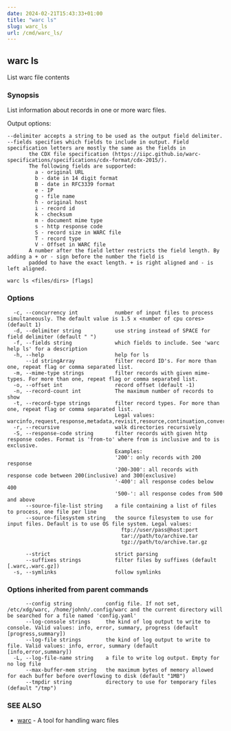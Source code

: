 ```yaml
---
date: 2024-02-21T15:43:33+01:00
title: "warc ls"
slug: warc_ls
url: /cmd/warc_ls/
---
```

## warc ls

List warc file contents

### Synopsis

List information about records in one or more warc files.

Output options:

    --delimiter accepts a string to be used as the output field delimiter.
    --fields specifies which fields to include in output. Field specification letters are mostly the same as the fields in
           the CDX file specification (https://iipc.github.io/warc-specifications/specifications/cdx-format/cdx-2015/).
           The following fields are supported:
             a - original URL
             b - date in 14 digit format
             B - date in RFC3339 format
             e - IP
             g - file name
             h - original host
             i - record id
             k - checksum
             m - document mime type
             s - http response code
             S - record size in WARC file
             T - record type
             V - Offset in WARC file
           A number after the field letter restricts the field length. By adding a + or - sign before the number the field is
           padded to have the exact length. + is right aligned and - is left aligned.

```
warc ls <files/dirs> [flags]
```

### Options

```
  -c, --concurrency int            number of input files to process simultaneously. The default value is 1.5 x <number of cpu cores> (default 1)
  -d, --delimiter string           use string instead of SPACE for field delimiter (default " ")
  -f, --fields string              which fields to include. See 'warc help ls' for a description
  -h, --help                       help for ls
      --id stringArray             filter record ID's. For more than one, repeat flag or comma separated list.
  -m, --mime-type strings          filter records with given mime-types. For more than one, repeat flag or comma separated list.
  -o, --offset int                 record offset (default -1)
  -n, --record-count int           The maximum number of records to show
  -t, --record-type strings        filter record types. For more than one, repeat flag or comma separated list.
                                   Legal values: warcinfo,request,response,metadata,revisit,resource,continuation,conversion
  -r, --recursive                  walk directories recursively
  -S, --response-code string       filter records with given http response codes. Format is 'from-to' where from is inclusive and to is exclusive.
                                   Examples:
                                   '200': only records with 200 response
                                   '200-300': all records with response code between 200(inclusive) and 300(exclusive)
                                   '-400': all response codes below 400
                                   '500-': all response codes from 500 and above
      --source-file-list string    a file containing a list of files to process, one file per line
      --source-filesystem string   the source filesystem to use for input files. Default is to use OS file system. Legal values:
                                     ftp://user/pass@host:port
                                     tar://path/to/archive.tar
                                     tgz://path/to/archive.tar.gz
                                   
      --strict                     strict parsing
      --suffixes strings           filter files by suffixes (default [.warc,.warc.gz])
  -s, --symlinks                   follow symlinks
```

### Options inherited from parent commands

```
      --config string           config file. If not set, /etc/xdg/warc, /home/johnh/.config/warc and the current directory will be searched for a file named 'config.yaml'
      --log-console strings     the kind of log output to write to console. Valid values: info, error, summary, progress (default [progress,summary])
      --log-file strings        the kind of log output to write to file. Valid values: info, error, summary (default [info,error,summary])
  -L, --log-file-name string    a file to write log output. Empty for no log file
      --max-buffer-mem string   the maximum bytes of memory allowed for each buffer before overflowing to disk (default "1MB")
      --tmpdir string           directory to use for temporary files (default "/tmp")
```

### SEE ALSO

* [warc](../warc/)	 - A tool for handling warc files

